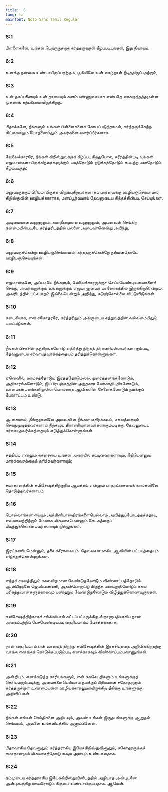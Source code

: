 ```yaml
---
title:  6
lang: ta
mainfont: Noto Sans Tamil Regular
---
```


###  6:1

பிள்ளைகளே, உங்கள் பெற்றாருக்குக் கர்த்தருக்குள் கீழ்ப்படியுங்கள், இது நியாயம்.

###  6:2

உனக்கு நன்மை உண்டாயிருப்பதற்கும், பூமியிலே உன் வாழ்நாள் நீடித்திருப்பதற்கும்,

###  6:3

உன் தகப்பனையும் உன் தாயையும் கனம்பண்ணுவாயாக என்பதே வாக்குத்தத்தமுள்ள முதலாங் கற்பனையாயிருக்கிறது.

###  6:4

பிதாக்களே, நீங்களும் உங்கள் பிள்ளைகளைக் கோபப்படுத்தாமல், கர்த்தருக்கேற்ற சிட்சையிலும் போதனையிலும் அவர்களை வளர்ப்பீர்களாக.

###  6:5

வேலைக்காரரே, நீங்கள் கிறிஸ்துவுக்குக் கீழ்ப்படிகிறதுபோல, சரீரத்தின்படி உங்கள் எஜமான்களாயிருக்கிறவர்களுக்கும் பயத்தோடும் நடுக்கத்தோடும் கபடற்ற மனதோடும் கீழ்ப்படிந்து;

###  6:6

மனுஷருக்குப் பிரியமாயிருக்க விரும்புகிறவர்களாகப் பார்வைக்கு ஊழியஞ்செய்யாமல், கிறிஸ்துவின் ஊழியக்காரராக, மனப்பூர்வமாய் தேவனுடைய சித்தத்தின்படி செய்யுங்கள்.

###  6:7

அடிமையானவனானாலும், சுயாதீனமுள்ளவனானாலும், அவனவன் செய்கிற நன்மையின்படியே கர்த்தரிடத்தில் பலனை அடைவானென்று அறிந்து,

###  6:8

மனுஷருக்கென்று ஊழியஞ்செய்யாமல், கர்த்தருக்கென்றே நல்மனதோடே ஊழியஞ்செய்யுங்கள்.

###  6:9

எஜமான்களே, அப்படியே நீங்களும், வேலைக்காரருக்குச் செய்யவேண்டியவைகளைச் செய்து, அவர்களுக்கும் உங்களுக்கும் எஜமானானவர் பரலோகத்தில் இருக்கிறாரென்றும், அவரிடத்தில் பட்சபாதம் இல்லையென்றும் அறிந்து, கடுஞ்சொல்லை விட்டுவிடுங்கள்.

###  6:10

கடைசியாக, என் சகோதரரே, கர்த்தரிலும் அவருடைய சத்துவத்தின் வல்லமையிலும் பலப்படுங்கள்.

###  6:11

நீங்கள் பிசாசின் தந்திரங்களோடு எதிர்த்து நிற்கத் திராணியுள்ளவர்களாகும்படி, தேவனுடைய சர்வாயுதவர்க்கத்தையும் தரித்துக்கொள்ளுங்கள்.

###  6:12

ஏனெனில், மாம்சத்தோடும் இரதத்தோடுமல்ல, துரைத்தனங்களோடும், அதிகாரங்களோடும், இப்பிரபஞ்சத்தின் அந்தகார லோகாதிபதிகளோடும், வானமண்டலங்களிலுள்ள பொல்லாத ஆவிகளின் சேனைகளோடும் நமக்குப் போராட்டம் உண்டு.

###  6:13

ஆகையால், தீங்குநாளிலே அவைகளை நீங்கள் எதிர்க்கவும், சகலத்தையும் செய்துமுடித்தவர்களாய் நிற்கவும் திராணியுள்ளவர்களாகும்படிக்கு, தேவனுடைய சர்வாயுதவர்க்கத்தையும் எடுத்துக்கொள்ளுங்கள்.

###  6:14

சத்தியம் என்னும் கச்சையை உங்கள் அரையில் கட்டினவர்களாயும், நீதியென்னும் மார்க்கவசத்தைத் தரித்தவர்களாயும்;

###  6:15

சமாதானத்தின் சுவிசேஷத்திற்குரிய ஆயத்தம் என்னும் பாதரட்சையைக் கால்களிலே தொடுத்தவர்களாயும்;

###  6:16

பொல்லாங்கன் எய்யும் அக்கினியாஸ்திரங்களையெல்லாம் அவித்துப்போடத்தக்கதாய், எல்லாவற்றிற்கும் மேலாக விசுவாசமென்னும் கேடகத்தைப் பிடித்துக்கொண்டவர்களாயும் நில்லுங்கள்.

###  6:17

இரட்சணியமென்னும், தலைச்சீராவையும். தேவவசனமாகிய ஆவியின் பட்டயத்தையும் எடுத்துக்கொள்ளுங்கள்.

###  6:18

எந்தச் சமயத்திலும் சகலவிதமான வேண்டுதலோடும் விண்ணப்பத்தோடும் ஆவியினாலே ஜெபம்பண்ணி, அதன்பொருட்டு மிகுந்த மனவுறுதியோடும் சகல பரிசுத்தவான்களுக்காகவும் பண்ணும் வேண்டுதலோடும் விழித்துக்கொண்டிருங்கள்.

###  6:19

சுவிசேஷத்திற்காகச் சங்கிலியால் கட்டப்பட்டிருக்கிற ஸ்தானாபதியாகிய நான் அதைப்பற்றிப் பேசவேண்டியபடி தைரியமாய்ப் பேசத்தக்கதாக,

###  6:20

நான் தைரியமாய் என் வாயைத் திறந்து சுவிசேஷத்தின் இரகசியத்தை அறிவிக்கிறதற்கு வாக்கு எனக்குக் கொடுக்கப்படும்படி எனக்காகவும் விண்ணப்பம்பண்ணுங்கள்.

###  6:21

அன்றியும், எனக்கடுத்த காரியங்களும், என் சுகசெய்திகளும் உங்களுக்குத் தெரியவரும்படிக்கு, அவைகளையெல்லாம் நமக்குப் பிரியமான சகோதரனும் கர்த்தருக்குள் உண்மையுள்ள ஊழியக்காரனுமாயிருக்கிற தீகிக்கு உங்களுக்கு அறிவிப்பான்.

###  6:22

நீங்கள் எங்கள் செய்திகளை அறியவும், அவன் உங்கள் இருதயங்களுக்கு ஆறுதல் செய்யவும், அவனை உங்களிடத்தில் அனுப்பினேன்.

###  6:23

பிதாவாகிய தேவனாலும் கர்த்தராகிய இயேசுகிறிஸ்துவினாலும், சகோதரருக்குச் சமாதானமும் விசுவாசத்தோடு கூடிய அன்பும் உண்டாவதாக.

###  6:24

நம்முடைய கர்த்தராகிய இயேசுகிறிஸ்துவினிடத்தில் அழியாத அன்புடனே அன்புகூருகிற யாவரோடும் கிருபை உண்டாயிருப்பதாக. ஆமென்.

